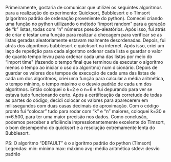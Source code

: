Primeiramente, gostaria de comunicar que utilizei os seguintes algoritmos para a realização do experimento: Quicksort, Bubblesort e o Timsort (algoritmo padrão de ordenação proveniente do python). Comecei criando uma função no python utilizando o método “import random” para a geração de “k” listas, todas com “n” números pseudo-aleatórios. Após isso, fui atrás de criar e testar uma função para realizar a checagem para verificar se as listas geradas aleatoriamente estavam realmente desordenadas. Depois, fui atrás dos algoritmos bubblesort e quicksort na internet. Após isso, criei um laço de repetição para cada algoritmo ordenar cada lista e guardar o valor de quanto tempo levou para ordenar cada uma das listas por meio do “import time" (fazendo o tempo final que terminou de executar o algoritmo menos o tempo ao iniciar o uso do algoritmo) num dicionário. Depois de guardar os valores dos tempos de execução de cada uma das listas de cada um dos algoritmos, criei uma função para calcular a média aritmética, o tempo mínimo, o tempo máximo e o desvio padrão de cada um dos algoritmos. Então coloquei o k=2 e o n=6 e fui depurando para ver se estava tudo funcionando certo. Após a certificação da corretude de todas as partes do código, decidi colocar os valores para aparecerem em milissegundos com duas casas decimais de aproximação. Com o código pronto fui “colocar” tudo para rodar com “k” e “n” maiores, coloquei k=30 e n=6.500, para ter uma maior precisão nos dados. Como conclusão, podemos perceber a eficiência impressionantemente excelente do Timsort, o bom desempenho do quicksort e a resolução extremamente lenta do Bubblesort.

PS: O algoritmo “DEFAULT” é o algoritmo padrão do python (Timsort)
Legendas: 
min: mínimo
max: máximo
avg: média aritmética
stdev: desvio padrão
